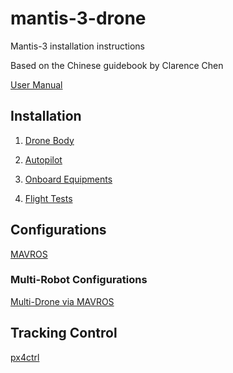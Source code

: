 # mantis-3-drone

Mantis-3 installation instructions

Based on the Chinese guidebook by Clarence Chen

[User Manual](./user_manual.md)

## Installation

1. [Drone Body](./drone_body.md)

2. [Autopilot](./autopilot.md)

3. [Onboard Equipments](./onboard_equipments.md)

4. [Flight Tests](./flight_tests.md)

## Configurations

[MAVROS](./mavros.md)

### Multi-Robot Configurations

[Multi-Drone via MAVROS](./mavros_multi_drones.md)

## Tracking Control

[px4ctrl](./px4_ctrl.md)
